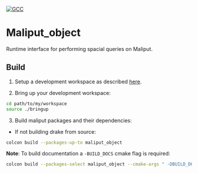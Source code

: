 
[![GCC](https://github.com/ToyotaResearchInstitute/maliput_object/actions/workflows/build.yml/badge.svg)](https://github.com/ToyotaResearchInstitute/maliput_object/actions/workflows/build.yml)

# Maliput_object

Runtime interface for performing spacial queries on Maliput.

## Build

1. Setup a development workspace as described [here](https://shiny-fiesta-6b790eb7.pages.github.io/installation_quickstart.html).

2. Bring up your development workspace:

```sh
cd path/to/my/workspace
source ./bringup
```

3. Build maliput packages and their dependencies:

  - If not building drake from source:

   ```sh
   colcon build --packages-up-to maliput_object
   ```

  **Note**: To build documentation a `-BUILD_DOCS` cmake flag is required:
  ```sh
  colcon build --packages-select maliput_object --cmake-args " -DBUILD_DOCS=On"
  ```
